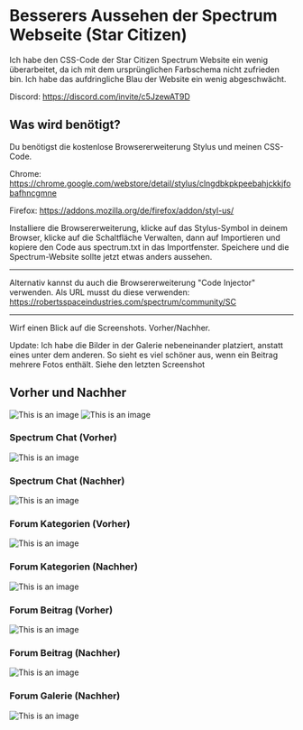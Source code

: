# Besserers Aussehen der Spectrum Webseite (Star Citizen)
Ich habe den CSS-Code der Star Citizen Spectrum Website ein wenig überarbeitet, da ich mit dem ursprünglichen Farbschema nicht zufrieden bin. Ich habe das aufdringliche Blau der Website ein wenig abgeschwächt.

Discord: https://discord.com/invite/c5JzewAT9D


## Was wird benötigt?

Du benötigst die kostenlose Browsererweiterung Stylus und meinen CSS-Code.

Chrome: https://chrome.google.com/webstore/detail/stylus/clngdbkpkpeebahjckkjfobafhncgmne

Firefox: https://addons.mozilla.org/de/firefox/addon/styl-us/

Installiere die Browsererweiterung, klicke auf das Stylus-Symbol in deinem Browser, klicke auf die Schaltfläche Verwalten, dann auf Importieren und kopiere den Code aus spectrum.txt in das Importfenster. Speichere und die Spectrum-Website sollte jetzt etwas anders aussehen.

---
Alternativ kannst du auch die Browsererweiterung "Code Injector" verwenden. Als URL musst du diese verwenden: https://robertsspaceindustries.com/spectrum/community/SC

---
Wirf einen Blick auf die Screenshots. Vorher/Nachher.

Update: Ich habe die Bilder in der Galerie nebeneinander platziert, anstatt eines unter dem anderen. So sieht es viel schöner aus, wenn ein Beitrag mehrere Fotos enthält. Siehe den letzten Screenshot

## Vorher und Nachher
![This is an image](https://i.imgur.com/BWT3Qls.png)
![This is an image](https://i.imgur.com/4H2rGCW.png)

### Spectrum Chat (Vorher)
![This is an image](https://i.imgur.com/UvOdh0W.png)

### Spectrum Chat (Nachher)
![This is an image](https://i.imgur.com/N6E7yQg.png)

### Forum Kategorien (Vorher)
![This is an image](https://i.imgur.com/Th6PD6F.png)

### Forum Kategorien (Nachher)
![This is an image](https://i.imgur.com/80G6rlD.png)

### Forum Beitrag (Vorher)
![This is an image](https://i.imgur.com/DrCJDXU.png)

### Forum Beitrag (Nachher)
![This is an image](https://i.imgur.com/8LH8lM0.png)

### Forum Galerie (Nachher)
![This is an image](https://dto9r5vaiz7bu.cloudfront.net/zk1twtuhxaqop/tavern_upload_large.png)
